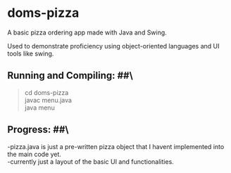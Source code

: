 # doms-pizza #
A basic pizza ordering app made with Java and Swing.

Used to demonstrate proficiency using object-oriented languages and 
UI tools like swing. 

## Running and Compiling: ##\
>    cd doms-pizza\
>    javac menu.java\
>    java menu

## Progress: ##\
-pizza.java is just a pre-written pizza object that I havent implemented into the main code yet.\
-currently just a layout of the basic UI and functionalities.
